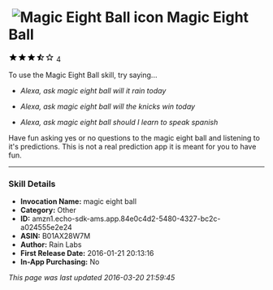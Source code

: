 # &nbsp;<img src="https://github.com/dale3h/alexa-skills-list/raw/master/skills/magic-eight-ball/B01AX28W7M/app_icon" alt="Magic Eight Ball icon" width="36"> Magic Eight Ball
![3.8 stars](../../../images/ic_star_black_18dp_1x.png)![3.8 stars](../../../images/ic_star_black_18dp_1x.png)![3.8 stars](../../../images/ic_star_black_18dp_1x.png)![3.8 stars](../../../images/ic_star_half_black_18dp_1x.png)![3.8 stars](../../../images/ic_star_border_black_18dp_1x.png) 4

To use the Magic Eight Ball skill, try saying...

* *Alexa, ask magic eight ball will it rain today*

* *Alexa, ask magic eight ball will the knicks win today*

* *Alexa, ask magic eight ball  should I learn to speak spanish*

Have fun asking yes or no questions to the magic eight ball and listening to it's predictions.  This is not a real prediction app it is meant for you to have fun.

***

### Skill Details

* **Invocation Name:** magic eight ball
* **Category:** Other
* **ID:** amzn1.echo-sdk-ams.app.84e0c4d2-5480-4327-bc2c-a024555e2e24
* **ASIN:** B01AX28W7M
* **Author:** Rain Labs
* **First Release Date:** 2016-01-21 20:13:16
* **In-App Purchasing:** No

*This page was last updated 2016-03-20 21:59:45*
